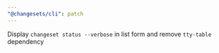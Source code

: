 ```yaml
---
"@changesets/cli": patch
---
```


Display `changeset status --verbose` in list form and remove `tty-table` dependency
